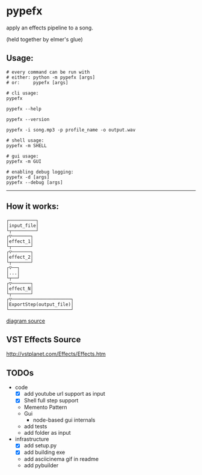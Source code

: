 # pypefx

apply an effects pipeline to a song.

(held together by elmer's glue)

## Usage:

````shell
# every command can be run with 
# either: python -m pypefx [args]
# or:     pypefx [args]

# cli usage: 
pypefx

pypefx --help

pypefx --version

pypefx -i song.mp3 -p profile_name -o output.wav 

# shell usage:
pypefx -m SHELL  

# gui usage:
pypefx -m GUI

# enabling debug logging:
pypefx -d [args]
pypefx --debug [args]
````

<hr>

## How it works:

````text
┌──────────┐             
│input_file│             
└┬─────────┘             
┌▽───────┐               
│effect_1│               
└┬───────┘               
┌▽───────┐               
│effect_2│               
└┬───────┘               
┌▽──┐                    
│...│                    
└┬──┘                    
┌▽───────┐               
│effect_N│               
└┬───────┘               
┌▽──────────────────────┐
│ExportStep(output_file)│
└───────────────────────┘
````
[diagram source](https://arthursonzogni.com/Diagon/#GraphDAG)

## VST Effects Source

http://vstplanet.com/Effects/Effects.htm

## TODOs

- code
    - [X] add youtube url support as input
    - [X] Shell full step support
    - Memento Pattern  
    - Gui 
      - node-based gui internals
    - add tests
    - add folder as input
- infrastructure
    - [X] add setup.py
    - [X] add building exe
    - add asciicinema gif in readme
    - add pybuilder  
